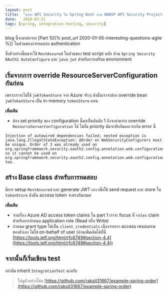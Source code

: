 ```yaml
---
layout: post
title:  "มาทำ API Security ใน Spring Boot ตาม OWASP API Security Project กัน (Part 2)"
date:   2020-03-21
tags: [spring, integration-testing, security]
---
```

blog นี้จะมาต่อจาก [Part 1]({% post_url 2020-01-05-interesting-questions-agile %}) ในส่วนของการทดสอบ authentication  

ซึ่งตัวอย่างนี้ผมจะใช้ `RestAssured` ในส่วนของ test script หลัก ส่วน `Spring Security OAuth2 AutoConfigure` และ `java-jwt` สำหรับการเตรียม environment
<script src="https://gist.github.com/raksit31667/cd506ad38cb823d39e14c5d730e9c0e2.js"></script>

## เริ่มจากการ override ResourceServerConfiguration กันก่อน
เพราะเราจะไม่ใช้ `jwkTokenStore` จาก Azure จริงๆ ดังนั้นเราจะต้อง override bean `jwkTokenStore` เป็น in-memory `tokenStore` แทน
<script src="https://gist.github.com/raksit31667/d9466ff7b89a3f671d209d480e5ae9ad.js"></script>
**เพิ่มเติม**
- ต้อง set priority ของ configuration นี้มาเป็นอันดับ 1 ถึงจะสามารถ override `ResourceServerConfiguration` ได้ ไม่งั้น priority มันจะทับกันและจะเกิด error นี้
  
```
Injection of autowired dependencies failed; nested exception is java.lang.IllegalStateException: @Order on WebSecurityConfigurers must be unique. Order of 3 was already used on org.springframework.security.oauth2.config.annotation.web.configuration.ResourceServerConfiguration@f8c1177, so it cannot be used on org.springframework.security.oauth2.config.annotation.web.configuration.ResourceServerConfiguration@173371c7 too.
```

## สร้าง Base class สำหรับการทดสอบ
มีการ setup `RestAssured` และ generate JWT เอง เพื่อใช้ send request และ store ใน `tokenStore` ดังนั้น access token จะตรงกันเสมอ
<script src="https://gist.github.com/raksit31667/38d4f1b2a75243e4cae074a1d9fda447.js"></script>
**เพิ่มเติม**
- จากเรื่อง Azure AD access token claims ใน part 1 เราจะ focus ที่ `roles` claim สำหรับการกำหนด application role (Read หรือ Write)
- กำหนด grant type ให้เป็น `client_credentials` เนื่องจากเรา access resource ของตัวเอง ไม่ใช่ on-behalf of user (อ่านเพิ่มเติมได้ที่นี่ [https://tools.ietf.org/html/rfc6749#section-4.4](https://tools.ietf.org/html/rfc6749#section-4.4)) 

## จากนั้นก็เริ่มเขียน test
อย่าลืม inherit `IntegrationTest` นะครับ
<script src="https://gist.github.com/raksit31667/0ead76645bf3987eef273288aa0c7cce.js"></script>

> ไปดูตัวอย่างโค้ด [https://github.com/raksit31667/example-spring-order](https://github.com/raksit31667/example-spring-order)
